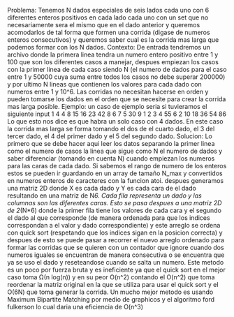 Problema: Tenemos N dados especiales de seis lados cada uno con 6 diferentes enteros positivos en cada lado cada uno con un set que no necesariamente sera el mismo que en el dado anterior y queremos acomodarlos de tal forma que formen una corrida (digase de numeros enteros consecutivos) y queremos saber cual es la corrida mas larga que podemos formar con los N dados.
Contexto: De entrada tendremos un archivo donde la primera linea tendra un numero entero positivo entre 1 y 100 que son los diferentes casos a manejar, despues empiezan los casos con la primer linea de cada caso siendo N (el numero de dados para el caso entre 1 y 50000 cuya suma entre todos los casos no debe superar 200000) y por ultimo N lineas que contienen los valores para cada dado con numeros entre 1 y 10^6.
Las corridas no necesitan hacerse en orden y pueden tomarse los dados en el orden que se necesite para crear la corrida mas larga posible.
Ejemplo: un caso de ejemplo seria si tuvieramos el siguiente input
1
4
4 8 15 16 23 42
8 6 7 5 30 9
1 2 3 4 55 6
2 10 18 36 54 86
Lo que esto nos dice es que habra un solo caso con 4 dados.
En este caso la corrida mas larga se forma tomando el dos de el cuarto dado, el 3 del tercer dado, el 4 del primer dado y el 5 del segundo dado.
Solucion: Lo primero que se debe hacer aqui leer los datos separando la primer linea como el numero de casos la linea que sigue como N el numero de dados y saber diferenciar (tomando en cuenta N) cuando empiezan los numeros para las caras de cada dado. Si sabemos el rango de numero de los enteros estos se pueden ir guardando en un array de tamaño N_max y convertidos en numeros enteros de caracteres con la funcion atoi. despues generamos una matriz 2D donde X es cada dado y Y es cada cara de el dado resultando en una matriz de N*6. Cada fila representa un dado y las columnas son las diferentes caras. Esto se pasa despues a una matriz 2D de 2*(N*6) donde la primer fila tiene los valores de cada cara y el segundo el dado al que corresponde (de manera ordenada para que los indices correspondan a el valor y dado correspondiente) y este arreglo se ordena con quick sort (respetando que los indices sigan en la posicion correcta) y despues de esto se puede pasar a recorrer el nuevo arreglo ordenado para formar las corridas que se quieren con un contador que ignore cuando dos numeros iguales se encuentran de manera consecutiva o se encuentra que ya se uso el dado y reseteandose cuando se salta un numero.
Este metodo es un poco por fuerza bruta y es ineficiente ya que el quick sort en el mejor caso toma Ω(n log(n))	y en su peor O(n^2) contando el O(n^2) que toma reordenar la matriz original en la que se utiliza para usar el quick sort y el O(6N) que toma generar la corrida.
Un mucho mejor metodo es usando Maximum Bipartite Matching por medio de graphicos y el algoritmo ford fulkerson lo cual daria una eficiencia de O(n^3)